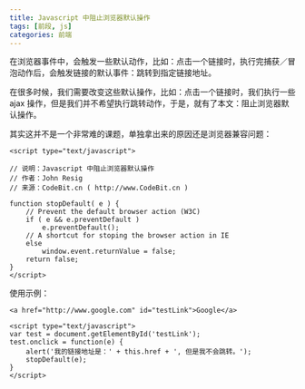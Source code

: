 ```yaml
---
title: Javascript 中阻止浏览器默认操作
tags: [前段, js]
categories: 前端
---
```

 在浏览器事件中，会触发一些默认动作，比如：点击一个链接时，执行完捕获／冒泡动作后，会触发链接的默认事件：跳转到指定链接地址。

在很多时候，我们需要改变这些默认操作，比如：点击一个链接时，我们执行一些 ajax 操作，但是我们并不希望执行跳转动作，于是，就有了本文：阻止浏览器默认操作。 

其实这并不是一个非常难的课题，单独拿出来的原因还是浏览器兼容问题：

```
<script type="text/javascript">
 
// 说明：Javascript 中阻止浏览器默认操作
// 作者：John Resig
// 来源：CodeBit.cn ( http://www.CodeBit.cn )
 
function stopDefault( e ) {
	// Prevent the default browser action (W3C)
	if ( e && e.preventDefault )
		e.preventDefault();
	// A shortcut for stoping the browser action in IE
	else
		window.event.returnValue = false;
	return false;
}
</script>

```

使用示例：

```
<a href="http://www.google.com" id="testLink">Google</a>
 
<script type="text/javascript">
var test = document.getElementById('testLink');
test.onclick = function(e) {
	alert('我的链接地址是：' + this.href + ', 但是我不会跳转。');
	stopDefault(e);
}
</script>
```